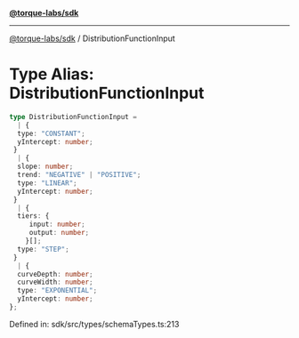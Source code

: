 [**@torque-labs/sdk**](../README.md)

***

[@torque-labs/sdk](../README.md) / DistributionFunctionInput

# Type Alias: DistributionFunctionInput

```ts
type DistributionFunctionInput = 
  | {
  type: "CONSTANT";
  yIntercept: number;
 }
  | {
  slope: number;
  trend: "NEGATIVE" | "POSITIVE";
  type: "LINEAR";
  yIntercept: number;
 }
  | {
  tiers: {
     input: number;
     output: number;
    }[];
  type: "STEP";
 }
  | {
  curveDepth: number;
  curveWidth: number;
  type: "EXPONENTIAL";
  yIntercept: number;
};
```

Defined in: sdk/src/types/schemaTypes.ts:213
